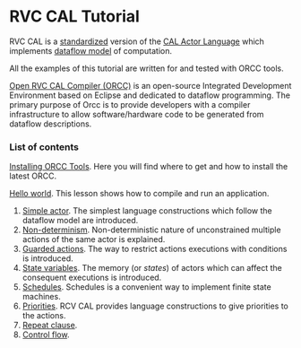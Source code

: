 # RVC CAL Tutorial

RVC CAL is a [standardized](http://www.iso.org/iso/home/store/catalogue_ics/catalogue_detail_ics.htm?csnumber=66155) version of the [CAL Actor Language](http://en.wikipedia.org/wiki/CAL_Actor_Language) which implements [dataflow model](http://en.wikipedia.org/wiki/Dataflow_programming) of computation.

All the examples of this tutorial are written for and tested with ORCC tools.

[Open RVC CAL Compiler (ORCC)](http://orcc.sourceforge.net/) is an open-source Integrated Development Environment based on Eclipse and dedicated to dataflow programming. The primary purpose of Orcc is to provide developers with a compiler infrastructure to allow software/hardware code to be generated from dataflow descriptions.


### List of contents

[Installing ORCC Tools](./Installing_ORCC.md). Here you will find where to get and how to install the latest ORCC.

[Hello world](./src/net/sf/orcc/tutorial/l00HelloWorld). This lesson shows how to compile and run an application.

1. [Simple actor](./src/net/sf/orcc/tutorial/l01SimpleActor). The simplest language constructions which follow the dataflow model are introduced.
2. [Non-determinism](./src/net/sf/orcc/tutorial/l02Nondeterminism). Non-deterministic nature of unconstrained multiple actions of the same actor is explained.
3. [Guarded actions](./src/net/sf/orcc/tutorial/l03GuardedActions). The way to restrict actions executions with conditions is introduced. 
4. [State variables](./src/net/sf/orcc/tutorial/l04States). The memory (or *states*) of actors which can affect the consequent executions is introduced.
5. [Schedules](./src/net/sf/orcc/tutorial/l05Schedules). Schedules is a convenient way to implement finite state machines.
6. [Priorities](./src/net/sf/orcc/tutorial/l06Priorities). RCV CAL provides language constructions to give priorities to the actions.
7. [Repeat clause](./src/net/sf/orcc/tutorial/l07Repeat). 
8. [Control flow](./src/net/sf/orcc/tutorial/l08ControlFlow). 


